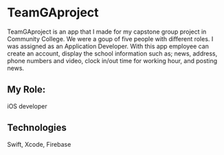 # TeamGAproject
TeamGAproject is an app that I made for my capstone group project in Community College. We were a goup of five people with different roles. I was assigned as an Application Developer. With this app employee can create an account, display the school information such as; news, address, phone numbers and video, clock in/out time for working hour, and posting news.

## My Role:
iOS developer

## Technologies
Swift, Xcode, Firebase
